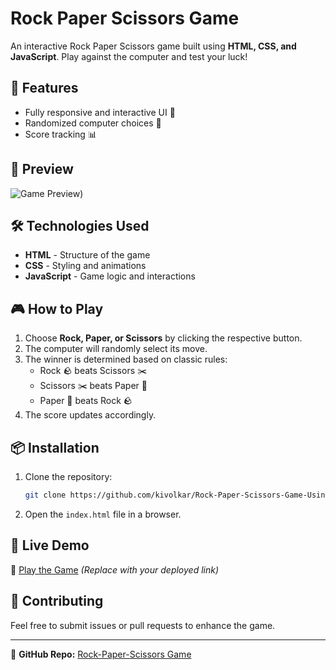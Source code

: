 # Rock Paper Scissors Game

An interactive Rock Paper Scissors game built using **HTML, CSS, and JavaScript**. Play against the computer and test your luck!

## 🚀 Features
- Fully responsive and interactive UI 🎨
- Randomized computer choices 🤖
- Score tracking 📊

## 📸 Preview
![Game Preview](https://github.com/kivolkar/Rock-Paper-Scissors-Game-Using-Javascript/Images/rock-paper-scissor.png)) 

## 🛠️ Technologies Used
- **HTML** - Structure of the game
- **CSS** - Styling and animations
- **JavaScript** - Game logic and interactions

## 🎮 How to Play
1. Choose **Rock, Paper, or Scissors** by clicking the respective button.
2. The computer will randomly select its move.
3. The winner is determined based on classic rules:
   - Rock 🪨 beats Scissors ✂️
   - Scissors ✂️ beats Paper 📄
   - Paper 📄 beats Rock 🪨
4. The score updates accordingly.

## 📦 Installation
1. Clone the repository:
   ```sh
   git clone https://github.com/kivolkar/Rock-Paper-Scissors-Game-Using-Javascript.git
   ```
2. Open the `index.html` file in a browser.

## 🌟 Live Demo
🔗 [Play the Game](https://your-live-demo-link.com) *(Replace with your deployed link)*

## 🤝 Contributing
Feel free to submit issues or pull requests to enhance the game.

---
🔗 **GitHub Repo:** [Rock-Paper-Scissors Game](https://github.com/kivolkar/Rock-Paper-Scissors-Game-Using-Javascript)
